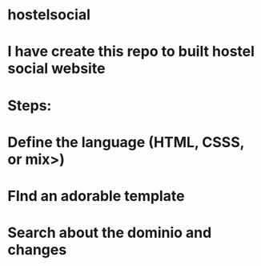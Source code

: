 # hostelsocial
# I have create this repo to built hostel social website
# Steps:
# Define the language (HTML, CSSS, or mix>)
# FInd an adorable template
# Search about the dominio and changes 
#
#
#
#

